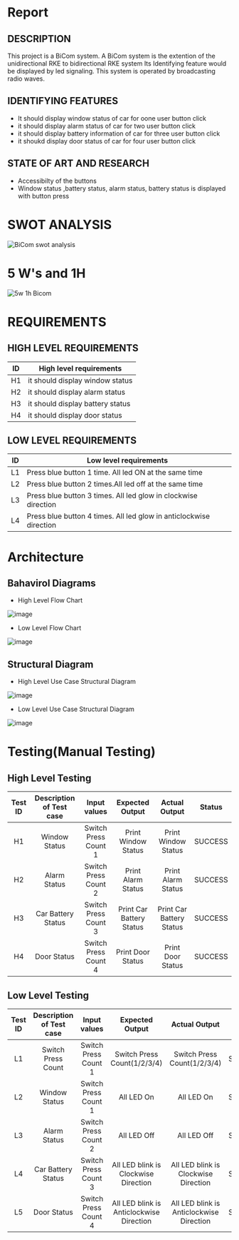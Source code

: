 # Report
## DESCRIPTION


 This project is a BiCom system.
 A BiCom system is the extention of the unidirectional RKE to bidirectional RKE system
 Its Identifying feature would be displayed by led signaling.
 This system is operated by broadcasting radio waves.

## IDENTIFYING FEATURES

* It should display window status of car for oone user button click
* it should display alarm status of car for two user button click
* it should display battery information of car for three user button click
* it shoukd display door status of car for four user button click

## STATE OF ART AND RESEARCH 

* Accessibilty of the buttons
* Window status ,battery status, alarm status, battery status is displayed with button press


# SWOT ANALYSIS




![BiCom swot analysis](https://user-images.githubusercontent.com/98878326/157863301-2e2d7b0f-4a7f-4c25-abb4-5012d00e94f9.jpg)



# 5 W's and 1H




![5w 1h Bicom](https://user-images.githubusercontent.com/98878326/157863381-97e93efd-e975-40b4-8e71-dc6f955f8a2f.jpg)



# REQUIREMENTS


## HIGH LEVEL REQUIREMENTS


| ID | High level requirements |
| -- |------------------------ |
| H1| it should display window status                 |
|H2|it should display alarm status |
|H3|it should display battery status |
|H4| it should display door status|


## LOW LEVEL REQUIREMENTS

|ID| Low level requirements |
|--|-- |
|L1 |Press blue button 1 time. All led ON at the same time |
|L2 |Press blue button 2 times.All led off at the same time |
| L3|Press blue button 3 times. All led glow in clockwise direction |
|L4|Press blue button 4 times. All led glow in anticlockwise direction |


# Architecture
  ## Bahavirol Diagrams

   * High Level Flow Chart

![image](https://user-images.githubusercontent.com/98864424/157810949-c1c1eb21-b7ea-4afa-9c0f-ae109978fce0.png)

   * Low Level Flow Chart

![image](https://user-images.githubusercontent.com/98864424/157812441-8865bb9c-7a83-4bf0-9b1c-9494f0eee44d.png)

  ## Structural Diagram

   * High Level Use Case Structural Diagram

![image](https://user-images.githubusercontent.com/98864424/157823602-08ab8235-77ed-4bca-b8af-d2bd223d42d5.png)

   * Low Level Use Case Structural Diagram
   
![image](https://user-images.githubusercontent.com/98864424/157828246-f325cbf5-b884-47a4-a5d8-2df95b49a003.png)

# Testing(Manual Testing)
## High Level Testing
| Test ID | Description of Test case | Input values | Expected Output | Actual Output | Status |
|:-----:|:--------------------------:|:--------------:|:-----------------:|:---------------:|:---------:|
| H1  | Window Status| Switch Press Count 1 | Print Window Status | Print Window Status |SUCCESS|
| H2  | Alarm Status | Switch Press Count 2 | Print Alarm Status | Print Alarm Status | SUCCESS |
| H3  | Car Battery Status | Switch Press Count 3 | Print Car Battery Status | Print Car Battery Status | SUCCESS |
| H4  | Door Status | Switch Press Count 4 | Print Door Status | Print Door Status | SUCCESS |

## Low Level Testing
| Test ID | Description of Test case | Input values | Expected Output | Actual Output | Status |
|:-----:|:--------------------------:|:--------------:|:-----------------:|:---------------:|:---------:|
| L1  | Switch Press Count | Switch Press Count 1 | Switch Press Count(1/2/3/4) | Switch Press Count(1/2/3/4) |SUCCESS|
| L2  | Window Status| Switch Press Count 1 | All LED On | All LED On |SUCCESS|
| L3  | Alarm Status | Switch Press Count 2 | All LED Off | All LED Off | SUCCESS |
| L4  | Car Battery Status | Switch Press Count 3 | All LED blink is Clockwise Direction | All LED blink is Clockwise Direction | SUCCESS |
| L5  | Door Status | Switch Press Count 4 | All LED blink is Anticlockwise Direction | All LED blink is Anticlockwise Direction | SUCCESS |
